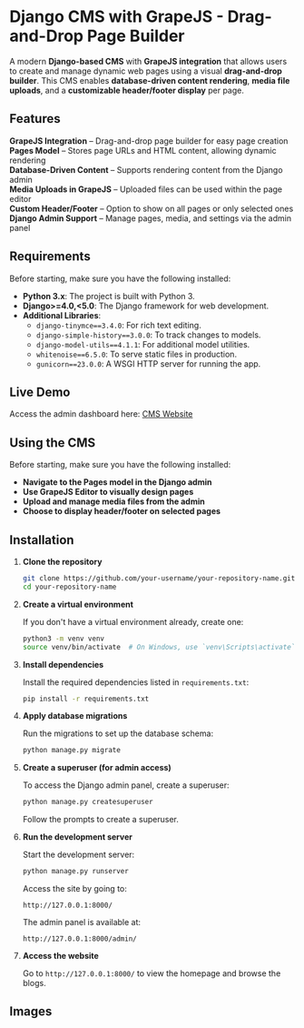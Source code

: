 # **Django CMS with GrapeJS - Drag-and-Drop Page Builder**

A modern **Django-based CMS** with **GrapeJS integration** that allows users to create and manage dynamic web pages using a visual **drag-and-drop builder**. This CMS enables **database-driven content rendering**, **media file uploads**, and a **customizable header/footer display** per page.

## **Features**
**GrapeJS Integration** – Drag-and-drop page builder for easy page creation  
**Pages Model** – Stores page URLs and HTML content, allowing dynamic rendering  
**Database-Driven Content** – Supports rendering content from the Django admin  
**Media Uploads in GrapeJS** – Uploaded files can be used within the page editor  
**Custom Header/Footer** – Option to show on all pages or only selected ones  
**Django Admin Support** – Manage pages, media, and settings via the admin panel  

## Requirements

Before starting, make sure you have the following installed:

- **Python 3.x**: The project is built with Python 3.
- **Django>=4.0,<5.0**: The Django framework for web development.
- **Additional Libraries**: 
  - `django-tinymce==3.4.0`: For rich text editing.
  - `django-simple-history==3.0.0`: To track changes to models.
  - `django-model-utils==4.1.1`: For additional model utilities.
  - `whitenoise==6.5.0`: To serve static files in production.
  - `gunicorn==23.0.0`: A WSGI HTTP server for running the app.

## Live Demo

Access the admin dashboard here: [CMS Website](https://jittery-winonah-heemit-cfa0b49d.koyeb.app/admin/)

## Using the CMS

Before starting, make sure you have the following installed:

- **Navigate to the Pages model in the Django admin**
- **Use GrapeJS Editor to visually design pages**
- **Upload and manage media files from the admin**
- **Choose to display header/footer on selected pages**

## Installation

1. **Clone the repository**

    ```bash
    git clone https://github.com/your-username/your-repository-name.git
    cd your-repository-name
    ```

2. **Create a virtual environment**

    If you don't have a virtual environment already, create one:

    ```bash
    python3 -m venv venv
    source venv/bin/activate  # On Windows, use `venv\Scripts\activate`
    ```

3. **Install dependencies**

    Install the required dependencies listed in `requirements.txt`:

    ```bash
    pip install -r requirements.txt
    ```

4. **Apply database migrations**

    Run the migrations to set up the database schema:

    ```bash
    python manage.py migrate
    ```

5. **Create a superuser (for admin access)**

    To access the Django admin panel, create a superuser:

    ```bash
    python manage.py createsuperuser
    ```

    Follow the prompts to create a superuser.

6. **Run the development server**

    Start the development server:

    ```bash
    python manage.py runserver
    ```

    Access the site by going to:

    ```
    http://127.0.0.1:8000/
    ```

    The admin panel is available at:

    ```
    http://127.0.0.1:8000/admin/
    ```

7. **Access the website**

    Go to `http://127.0.0.1:8000/` to view the homepage and browse the blogs.

## Images
